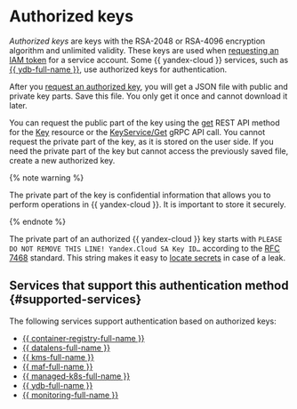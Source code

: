 # Authorized keys


_Authorized keys_ are keys with the RSA-2048 or RSA-4096 encryption algorithm and unlimited validity. These keys are used when [requesting an IAM token](../../operations/iam-token/create-for-sa.md#via-cli) for a service account. Some {{ yandex-cloud }} services, such as [{{ ydb-full-name }}](../../../ydb/operations/connection.md#auth), use authorized keys for authentication.

After you [request an authorized key](../../operations/authorized-key/create.md), you will get a JSON file with public and private key parts. Save this file. You only get it once and cannot download it later.

You can request the public part of the key using the [get](../../api-ref/Key/get) REST API method for the [Key](../../api-ref/Key/) resource or the [KeyService/Get](api-ref/grpc/key_service#Get) gRPC API call. You cannot request the private part of the key, as it is stored on the user side. If you need the private part of the key but cannot access the previously saved file, create a new authorized key.

{% note warning %}

The private part of the key is confidential information that allows you to perform operations in {{ yandex-cloud }}. It is important to store it securely.

{% endnote %}

The private part of an authorized {{ yandex-cloud }} key starts with `PLEASE DO NOT REMOVE THIS LINE! Yandex.Cloud SA Key ID…` according to the [RFC 7468](https://datatracker.ietf.org/doc/html/rfc7468#section-2) standard. This string makes it easy to [locate secrets](../../../security/operations/search-secrets.md) in case of a leak.

## Services that support this authentication method {#supported-services}

The following services support authentication based on authorized keys:


* [{{ container-registry-full-name }}](../../../container-registry/operations/authentication.md#sa-json)
* [{{ datalens-full-name }}](../../../datalens/operations/connection/create-big-query.md)
* [{{ kms-full-name }}](../../../kms/tutorials/index.md)
* [{{ maf-full-name }}](../../../managed-airflow/tutorials/data-proc-automation.md)
* [{{ managed-k8s-full-name }}](../../../managed-kubernetes/tutorials/index.md)
* [{{ ydb-full-name }}](../../../ydb/operations/connection.md#auth)
* [{{ monitoring-full-name }}](../../../monitoring/operations/unified-agent/non-yc.md#example)


